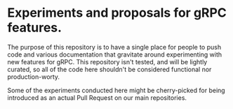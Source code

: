 # Experiments and proposals for gRPC features.

The purpose of this repository is to have a single place for people to push code and various documentation that gravitate around experimenting with new features for gRPC. This repository isn't tested, and will be lightly curated, so all of the code here shouldn't be considered functional nor production-worty.

Some of the experiments conducted here might be cherry-picked for being introduced as an actual Pull Request on our main repositories.
